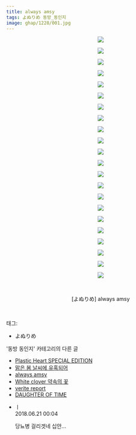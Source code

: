 ```yaml
---
title: always amsy
tags: よぬりめ 동방_동인지
image: ghap/1228/001.jpg
---
```

<div class="article">
<p style="text-align: center; clear: none; float: none;"><img src="{{ site.nasurl }}/ghap/1228/001.jpg"/></p>
<p style="text-align: center; clear: none; float: none;"><img src="{{ site.nasurl }}/ghap/1228/002.jpg"/></p>
<p style="text-align: center; clear: none; float: none;"><img src="{{ site.nasurl }}/ghap/1228/003.jpg"/></p>
<p style="text-align: center; clear: none; float: none;"><img src="{{ site.nasurl }}/ghap/1228/004.jpg"/></p>
<p style="text-align: center; clear: none; float: none;"><img src="{{ site.nasurl }}/ghap/1228/005.jpg"/></p>
<p style="text-align: center; clear: none; float: none;"><img src="{{ site.nasurl }}/ghap/1228/006.jpg"/></p>
<p style="text-align: center; clear: none; float: none;"><img src="{{ site.nasurl }}/ghap/1228/007.jpg"/></p>
<p style="text-align: center; clear: none; float: none;"><img src="{{ site.nasurl }}/ghap/1228/008.jpg"/></p>
<p style="text-align: center; clear: none; float: none;"><img src="{{ site.nasurl }}/ghap/1228/009.jpg"/></p>
<p style="text-align: center; clear: none; float: none;"><img src="{{ site.nasurl }}/ghap/1228/010.jpg"/></p>
<p style="text-align: center; clear: none; float: none;"><img src="{{ site.nasurl }}/ghap/1228/011.jpg"/></p>
<p style="text-align: center; clear: none; float: none;"><img src="{{ site.nasurl }}/ghap/1228/012.jpg"/></p>
<p style="text-align: center; clear: none; float: none;"><img src="{{ site.nasurl }}/ghap/1228/013.jpg"/></p>
<p style="text-align: center; clear: none; float: none;"><img src="{{ site.nasurl }}/ghap/1228/014.jpg"/></p>
<p style="text-align: center; clear: none; float: none;"><img src="{{ site.nasurl }}/ghap/1228/015.jpg"/></p>
<p style="text-align: center; clear: none; float: none;"><img src="{{ site.nasurl }}/ghap/1228/016.jpg"/></p>
<p style="text-align: center; clear: none; float: none;"><img src="{{ site.nasurl }}/ghap/1228/017.jpg"/></p>
<p style="text-align: center; clear: none; float: none;"><img src="{{ site.nasurl }}/ghap/1228/018.jpg"/></p>
<p style="text-align: center; clear: none; float: none;"><img src="{{ site.nasurl }}/ghap/1228/019.jpg"/></p>
<p style="text-align: center; clear: none; float: none;"><img src="{{ site.nasurl }}/ghap/1228/020.jpg"/></p>
<p style="text-align: center; clear: none; float: none;"><img src="{{ site.nasurl }}/ghap/1228/021.jpg"/></p>
<p style="text-align: center; clear: none; float: none;"><img src="{{ site.nasurl }}/ghap/1228/022.jpg"/></p>
<p style="text-align: center; clear: none; float: none;"><br/></p>
<p style="text-align: center; clear: none; float: none;">[よぬりめ] always amsy</p>
<p><br/></p>
</div><div class="tagTrail">
<p>태그: </p>
<ul>
<li>よぬりめ</li>
</ul>
</div><div class="another">
<p>'동방 동인지' 카테고리의 다른 글</p>
<ul>
<li><a href="/2016-07-30-ghap_1230">Plastic Heart SPECIAL EDITION</a></li>
<li><a href="/2016-07-30-ghap_1229">맑은 봄 날씨에 유혹되어</a></li>
<li><a href="/2016-07-30-ghap_1228">always amsy</a></li>
<li><a href="/2016-07-30-ghap_1227">White clover 약속의 꽃</a></li>
<li><a href="/2016-07-29-ghap_1225">verite report</a></li>
<li><a href="/2016-07-29-ghap_1224">DAUGHTER OF TIME</a></li>
</ul>
</div><div class="cb_module cb_fluid">
<div class="cb_wrt cb_profile">
<div class="comment">
<ul>
<li class="cb_thumb_off" id="comment15273480">
<div class="cb_comment_area">
<div class="cb_info_area">
<div class="cb_section">
<span class="cb_nick_name">ㅣ</span>
</div>
<div class="cb_section">
<span class="cb_date">2018.06.21 00:04 </span>
</div>
</div>
<div class="cb_dsc_comment">
<p class="cb_dsc">
											당뇨병 걸리겟네 십안...
										</p>
</div>
</div></li>
</ul>
</div>
</div><!-- commentList close -->
</div>